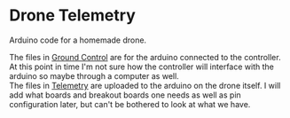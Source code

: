 # Drone Telemetry
Arduino code for a homemade drone.

The files in [Ground Control](/Ground%20Control/) are for the arduino connected to the controller. At this point in time I'm not sure how the controller will interface with the arduino so maybe through a computer as well.\
The files in [Telemetry](/Telemetry/) are uploaded to the arduino on the drone itself. I will add what boards and breakout boards one needs as well as pin configuration later, but can't be bothered to look at what we have.

